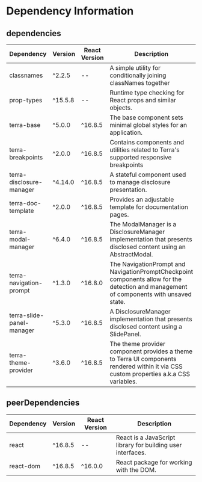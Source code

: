 # Dependency Information

## dependencies
| Dependency | Version | React Version | Description |
|-|-|-|-|
| classnames | ^2.2.5 | -- | A simple utility for conditionally joining classNames together |
| prop-types | ^15.5.8 | -- | Runtime type checking for React props and similar objects. |
| terra-base | ^5.0.0 | ^16.8.5 | The base component sets minimal global styles for an application. |
| terra-breakpoints | ^2.0.0 | ^16.8.5 | Contains components and utilities related to Terra's supported responsive breakpoints |
| terra-disclosure-manager | ^4.14.0 | ^16.8.5 | A stateful component used to manage disclosure presentation. |
| terra-doc-template | ^2.0.0 | ^16.8.5 | Provides an adjustable template for documentation pages. |
| terra-modal-manager | ^6.4.0 | ^16.8.5 | The ModalManager is a DisclosureManager implementation that presents disclosed content using an AbstractModal. |
| terra-navigation-prompt | ^1.3.0 | ^16.8.0 | The NavigationPrompt and NavigationPromptCheckpoint components allow for the detection and management of components with unsaved state. |
| terra-slide-panel-manager | ^5.3.0 | ^16.8.5 | A DisclosureManager implementation that presents disclosed content using a SlidePanel. |
| terra-theme-provider | ^3.6.0 | ^16.8.5 | The theme provider component provides a theme to Terra UI components rendered within it via CSS custom properties a.k.a CSS variables. |

## peerDependencies
| Dependency | Version | React Version | Description |
|-|-|-|-|
| react | ^16.8.5 | -- | React is a JavaScript library for building user interfaces. |
| react-dom | ^16.8.5 | ^16.0.0 | React package for working with the DOM. |
